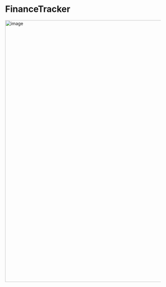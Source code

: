 # FinanceTracker


<img width="1538" height="845" alt="image" src="https://github.com/user-attachments/assets/f7be0911-c274-4f99-b310-f8b5187b4eff" />
